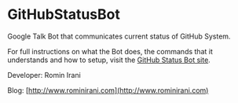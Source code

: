GitHubStatusBot
===============

Google Talk Bot that communicates current status of GitHub System.

For full instructions on what the Bot does, the commands that it understands and how to setup, visit the [GitHub Status Bot site](http://githubstatusbot.appspot.com).

Developer: Romin Irani

Blog: [http://www.rominirani.com](http://www.rominirani.com)
